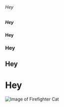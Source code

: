 ###### Hey
##### Hey
#### Hey
### Hey
## Hey
# Hey
![Image of Firefighter Cat](https://octodex.github.com/images/Sentrytocat_octodex.jpg)
